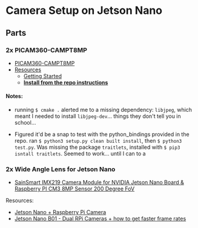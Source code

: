 # Camera Setup on Jetson Nano

## Parts

### 2x PICAM360-CAMPT8MP

* [PICAM360-CAMPT8MP](https://store.picam360.com/#!/PICAM360-CAMPT8MP/p/87584243/category=0)
* [Resources](https://www.picam360.com/equipment/list)
	* [Getting Started](https://docs.google.com/document/d/e/2PACX-1vSMt4QLMU5Fcnl1lEDRx3El2-qZmblbb5lZ-JeDf8rnvXtTIgAwRqyoV3BF6YdZeB2WDPRZSCeysYS1/pub?embedded=true)
	* **[Install from the repo instructions](https://github.com/picam360/picam360-capture/issues)**
	
#### Notes:

* running `$ cmake .` alerted me to a missing dependency: `libjpeg`, which meant I needed to install `libjpeg-dev`... things they don't tell you in school...

* Figured it'd be a snap to test with the python_bindings provided in the repo. ran `$ python3 setup.py clean built install`, then `$ python3 test.py`. Was missing the package `traitlets`, installed with `$ pip3 isntall traitlets`. Seemed to work... until I can to a

### 2x Wide Angle Lens for Jetson Nano

* [SainSmart IMX219 Camera Module for NVIDIA Jetson Nano Board & Raspberry PI CM3 8MP Sensor 200 Degree FoV ](https://www.amazon.com/SainSmart-IMX219-Camera-Module-Raspberry/dp/B07WR87J2W/)

Resources:

* [Jetson Nano + Raspberry Pi Camera](https://www.jetsonhacks.com/2019/04/02/jetson-nano-raspberry-pi-camera/)
* [Jetson Nano B01 - Dual RPi Cameras + how to get faster frame rates](https://www.youtube.com/watch?v=GQ3drRllX3I)